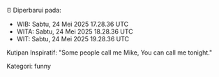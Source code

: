 ⏰ Diperbarui pada:
- WIB: Sabtu, 24 Mei 2025 17.28.36 UTC
- WITA: Sabtu, 24 Mei 2025 18.28.36 UTC
- WIT: Sabtu, 24 Mei 2025 19.28.36 UTC

Kutipan Inspiratif:
"Some people call me Mike, You can call me tonight."


Kategori: funny

